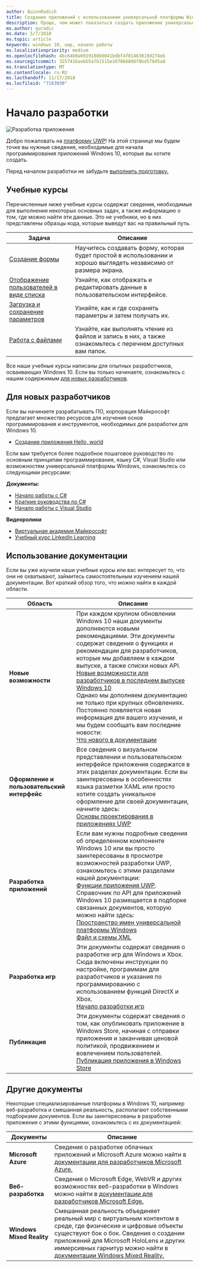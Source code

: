 ```yaml
---
author: QuinnRadich
title: Создание приложений с использованием универсальной платформы Windows
description: Проще, чем может показаться создать приложение универсальной платформы Windows (UWP) для Windows10.
ms.author: quradic
ms.date: 5/7/2018
ms.topic: article
keywords: windows 10, uwp, начало работы
ms.localizationpriority: medium
ms.openlocfilehash: 4bc64b0a6919180b6041bdbf4f81463019d274eb
ms.sourcegitcommit: 3257416aebb5a7b1515e107866806f8bd57845a8
ms.translationtype: MT
ms.contentlocale: ru-RU
ms.lasthandoff: 11/17/2018
ms.locfileid: "7163930"
---
```

# <a name="start-coding"></a>Начало разработки

![Разработка приложения](images/build-your-app.png)

Добро пожаловать на [платформу UWP](universal-application-platform-guide.md)! На этой странице мы будем точке вы нужные сведения, необходимые для начала программирования приложений Windows 10, которые вы хотите создать.

Перед началом разработки не забудьте [выполнить подготовку.](get-set-up.md)

## <a name="learning-tracks"></a>Учебные курсы

Перечисленные ниже учебные курсы содержат сведения, необходимые для выполнения некоторых основных задач, а также информацию о том, где можно найти эти данные. Это не учебники, но в них представлены образцы кода, которые выведут вас на правильный путь.

| Задача | Описание |
| --- | --- |
| [Создание формы](construct-form-learning-track.md) | Научитесь создавать форму, которая будет простой в использовании и хорошо выглядеть независимо от размера экрана. | 
| [Отображение пользователей в виде списка](display-customers-in-list-learning-track.md) | Узнайте, как отображать и редактировать данные в пользовательском интерфейсе. | 
| [Загрузка и сохранение параметров](settings-learning-track.md) | Узнайте, как и где сохранять параметры и затем получать их. |
| [Работа с файлами](fileio-learning-track.md) | Узнайте, как выполнять чтение из файлов и запись в них, а также ознакомьтесь с перечнем доступных вам папок. | 

Все наши учебные курсы написаны для опытных разработчиков, осваивающих Windows 10. Если вы только начинаете, ознакомьтесь с нашим содержимым [для новых разработчиков](#For-new-developers).

## <a name="for-new-developers"></a>Для новых разработчиков

Если вы начинаете разрабатывать ПО, корпорация Майкрософт предлагает множество ресурсов для изучения основ программирования и инструментов, необходимых для разработки для Windows 10. 

* [Создание приложения Hello, world](your-first-app.md)

Если вам требуется более подробное пошаговое руководство по основным принципам программирования, языку C#, Visual Studio или возможностям универсальной платформы Windows, ознакомьтесь со следующими ресурсами:

**Документы:**

* [Начало работы с C#](https://docs.microsoft.com/dotnet/csharp/getting-started/)
* [Краткие руководства по C#](https://docs.microsoft.com/dotnet/csharp/quick-starts/index)
* [Начало работы с Visual Studio](https://docs.microsoft.com/visualstudio/ide/)

**Видеоролики**

* [Виртуальная академия Майкрософт](https://mva.microsoft.com/training-topics/c-app-development#!level=Beginner&lang=1033)
* [Учебный курс LinkedIn Learning](https://www.linkedin.com/learning/learning-universal-windows-app-development/welcome)

## <a name="using-the-docs"></a>Использование документации

Если вы уже изучили наши учебные курсы или вас интересует то, что они не охватывают, займитесь самостоятельным изучением нашей документации. Вот краткий обзор того, что можно найти в каждой области.

| Область | Описание |
| --- | --- |
| **Новые возможности** | При каждом крупном обновлении Windows 10 наши документы дополняются новыми рекомендациями. Эти документы содержат сведения о функциях и рекомендации для разработчиков, которые мы добавляем в каждом выпуске, а также списки новых API. </br>   [Новые возможности для разработчиков в последнем выпуске Windows 10](../whats-new/windows-10-version-latest.md) </br> Однако мы дополняем документацию не только при крупных обновлениях. Постоянно появляется новая информация для вашего изучения, и мы будем сообщать вам последние новости: </br>   [Что нового в документации](../whats-new/windows-docs-latest.md) |
| **Оформление и пользовательский интерфейс** | Все сведения о визуальном представлении и пользовательском интерфейсе приложения содержатся в этих разделах документации. Если вы заинтересованы в особенностях языка разметки XAML или просто хотите создать уникальное оформление для своей документации, начните здесь: </br>   [Основы проектирования в приложениях UWP](../design/basics/index.md) |
| **Разработка приложений** | Если вам нужны подробные сведения об определенном компоненте Windows 10 или вы просто заинтересованы в просмотре возможностей разработки UWP, ознакомьтесь с этими разделами нашей документации: </br>   [Функции приложения UWP](../develop/index.md). </br> Справочник по API для приложений Windows 10 размещается в подборке связанных документов, которую можно найти здесь: </br>   [Пространство имен универсальной платформы Windows](https://docs.microsoft.com/en-us/uwp/api/) </br>   [Файл и схемы XML](https://docs.microsoft.com/uwp/schemas/) |
| **Разработка игр** | Эти документы содержат сведения о разработке игр для Windows и Xbox. Сюда включены инструкции по настройке, программам для разработчиков и указания по программированию с использованием функций DirectX и Xbox. </br>   [Начало разработки игр](../gaming/getting-started.md) |
| **Публикация** | Эти документы содержат сведения о том, как опубликовать приложение в Windows Store, начиная с отправки приложения и заканчивая ценовой политикой, продвижением и вовлечением пользователей. </br>   [Публикация приложения в Windows Store](../publish/index.md) |

## <a name="other-docs"></a>Другие документы

Некоторые специализированные платформы в Windows 10, например веб-разработка и смешанная реальность, располагают собственными подборками документов. Если вы заинтересованы в разработке приложения с этими функциями, ознакомьтесь с их документацией:

| Документы | Описание |
| --- | --- |
| **Microsoft Azure** | Сведения о разработке облачных приложений и Microsoft Azure можно найти в [документации для разработчиков Microsoft Azure.](https://docs.microsoft.com/azure/) |
| **Веб-разработка** | Сведения о Microsoft Edge, WebVR и других возможностях веб-разработки в Windows можно найти в [документации для разработчиков Microsoft Edge.](https://docs.microsoft.com/microsoft-edge/) |
| **Windows Mixed Reality** | Смешанная реальность объединяет реальный мир с виртуальным контентом в среде, где физические и цифровые объекты существуют бок о бок. Сведения о создании приложений для Microsoft HoloLens и других иммерсивных гарнитур можно найти в [документации Windows Mixed Reality.](https://docs.microsoft.com/en-us/windows/mixed-reality/)|

